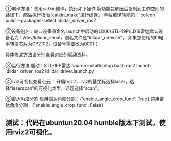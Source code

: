 ①编译方法：使用catkin编译，执行如下操作
将功能包解压后复制到工作空间的路径下，然后执行指令“catkin_make”进行编译。
单独编译功能包：
colcon build --packages-select ldlidar_driver_ros2

②设备别名：端口设备重命名
launch中启动的LD06/STL-19P/LD19雷达默认设备名为：/dev/ldlidar_serial，别名文件是“ldlidar_udev.sh”，
如果您使用的ttl电平转换芯片为CP2102，设备号需要改为0001；

具体修改方法请分别查看对应的驱动资料。

③运行方法
启动：STL-19P雷达
source install/setup.bash
ros2 launch ldlidar_driver_ros2 ldlidar_driver.launch.py

④rviz可视化查看点云：
开启rviz2，rviz的基坐标选择laser，选择“laserscan”的可视化类型，话题选择“scan”。

⑤雷达角度分割
启用雷达角度分割：{'enable_angle_crop_func': True}
禁用雷达角度分割：{'enable_angle_crop_func': False}

## 测试：代码在ubuntun20.04 humble版本下测试，使用rviz2可视化。
